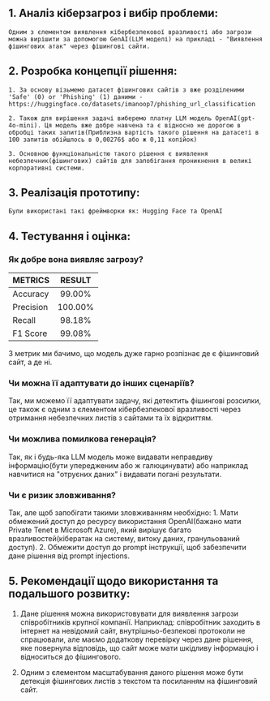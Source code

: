 ## 1. Аналіз кіберзагроз і вибір проблеми:
    
    Одним з єлементом виявлення кібербезпекової вразливості або загрози можна вирішити за допомогою GenAI(LLM моделі) на прикладі - "Виявлення фішингових атак" через фішингові сайти.

## 2. Розробка концепції рішення:
    
    1. За основу візьмемо датасет фішингових сайтів з вже розділеними 'Safe' (0) or 'Phishing' (1) даними - https://huggingface.co/datasets/imanoop7/phishing_url_classification
        
    2. Також для вирішення задачі виберемо платну LLM модель OpenAI(gpt-4o-mini). Ця модель вже добре навчена та є відносно не дорогою в обробці таких запитів(Приблизна вартість такого рішення на датасеті в 100 запитів обійшлось в 0,00276$ або ж 0,11 копійок)

    3. Основною функціональністю такого рішення є виявлення небезпечник(фішингових) сайтів для запобігання проникнення в великі корпоративні системи.

## 3. Реалізація прототипу:

    Були використані такі фреймворки як: Hugging Face та OpenAI

## 4. Тестування і оцінка:

### Як добре вона виявляє загрозу?

| METRICS | RESULT |
|----------------|:---------:|
|Accuracy | 99.00% |
|Precision | 100.00% |
|Recall | 98.18% |
|F1 Score | 99.08% |

З метрик ми бачимо, що модель дуже гарно розпізнає де є фішинговий сайт, а де ні.

### Чи можна її адаптувати до інших сценаріїв?

Так, ми можемо її адаптувати задачу, які детектить фішингові розсилки, це також є одним з єлементом кібербезпекової вразливості через отримання небезпечних листів з сайтами та їх відкриттям.

### Чи можлива помилкова генерація?

Так, як і будь-яка LLM модель може видавати неправдиву інформацію(бути упередженим або ж галюцинувати) або наприклад навчитися на "отруєних даних" і видавати погані результати. 

### Чи є ризик зловживання?

Так, але щоб запобігати такими зловживанням необхідно:
    1. Мати обмежений доступ до ресурсу використання OpenAI(бажано мати Private Tenet в Microsoft Azure), який вирішує багато вразливостей(кібератак на систему, витоку даних, гранульований доступ).
    2. Обмежити доступ до prompt інструкції, щоб забезпечити дане рішення від prompt injections.

## 5. Рекомендації щодо використання та подальшого розвитку:

1) Дане рішення можна використовувати для виявлення загрози співробітників крупної компанії. Наприклад: співробітник заходить в інтернет на невідомий сайт, внутрішньо-безпекові протоколи не спрацювали, але маємо додаткову перевірку через дане рішення, яке повернула відповідь, що сайт може мати шкідливу інформацію і відноситься до фішингового.

2) Одним з єлементом масштабування даного рішення може бути детекція фішингових листів з текстом та посиланням на фішинговий сайт.